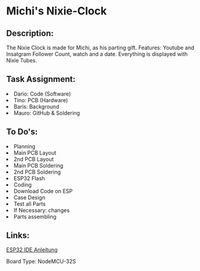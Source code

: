 
<h1>Michi's Nixie-Clock</h1>

<h2>Description:  </h2>
<p>The Nixie Clock is made for Michi, as his parting gift. Features: Youtube and Insatgram Follower Count, watch and a date. 
Everything is displayed with Nixie Tubes.</p>
<h2>Task Assignment:</h2>
<li>Dario: Code (Software) </li>
<li>Tino: PCB (Hardware)</li>
<li>Baris: Background </li>
<li>Mauro: GitHub & Soldering </li>
</p>
<h2>To Do's:</h2>
<li>Planning </li>
<li>Main PCB Layout</li>
<li>2nd PCB Layout</li>
<li>Main PCB Soldering </li>
<li>2nd PCB Soldering </li>
<li>ESP32 Flash </li>
<li>Coding </li>
<li>Download Code on ESP</li>
<li>Case Design</li>
<li>Test all Parts</li>
<li>If Necessary: changes </li>
<li>Parts assembling</li>
</p>
<h2>Links: </h2>

<p> <a href="https://www.youtube.com/watch?v=mBaS3YnqDaU">ESP32 IDE Anleitung</a></p>
<p>
</p>Board Type: NodeMCU-32S </p>
<p>

